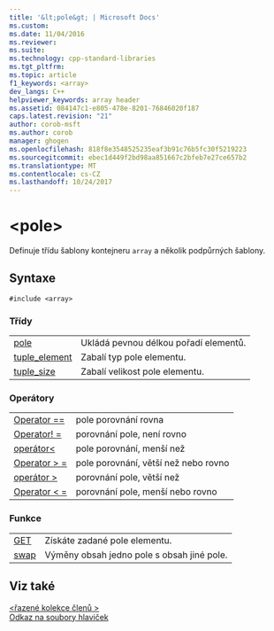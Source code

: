 ```yaml
---
title: '&lt;pole&gt; | Microsoft Docs'
ms.custom: 
ms.date: 11/04/2016
ms.reviewer: 
ms.suite: 
ms.technology: cpp-standard-libraries
ms.tgt_pltfrm: 
ms.topic: article
f1_keywords: <array>
dev_langs: C++
helpviewer_keywords: array header
ms.assetid: 084147c1-e805-478e-8201-76846020f187
caps.latest.revision: "21"
author: corob-msft
ms.author: corob
manager: ghogen
ms.openlocfilehash: 818f8e3548525235eaf3b91c76b5fc30f5219223
ms.sourcegitcommit: ebec1d449f2bd98aa851667c2bfeb7e27ce657b2
ms.translationtype: MT
ms.contentlocale: cs-CZ
ms.lasthandoff: 10/24/2017
---
```

# <a name="ltarraygt"></a>&lt;pole&gt;
Definuje třídu šablony kontejneru `array` a několik podpůrných šablony.  
  
## <a name="syntax"></a>Syntaxe  
  
```  
#include <array>  
```  
  
### <a name="classes"></a>Třídy  
  
|||  
|-|-|  
|[pole](../standard-library/array-class-stl.md)|Ukládá pevnou délkou pořadí elementů.|  
|[tuple_element](../standard-library/tuple-element-class-tuple.md)|Zabalí typ pole elementu.|  
|[tuple_size](../standard-library/tuple-size-class-tuple.md)|Zabalí velikost pole elementu.|  
  
### <a name="operators"></a>Operátory  
  
|||  
|-|-|  
|[Operator ==](../standard-library/array-operators.md#op_eq_eq)|pole porovnání rovna|  
|[Operator! =](../standard-library/array-operators.md#op_neq)|porovnání pole, není rovno|  
|[operátor\<](../standard-library/array-operators.md#op_lt)|pole porovnání, menší než|  
|[Operator > =](../standard-library/array-operators.md#op_gt_eq)|pole porovnání, větší než nebo rovno|  
|[operátor >](../standard-library/array-operators.md#op_gt)|porovnání pole, větší než|  
|[Operator < =](../standard-library/array-operators.md#op_lt_eq)|porovnání pole, menší nebo rovno|  
  
### <a name="functions"></a>Funkce  
  
|||  
|-|-|  
|[GET](../standard-library/array-functions.md#get)|Získáte zadané pole elementu.|  
|[swap](../standard-library/array-functions.md#swap)|Výměny obsah jedno pole s obsah jiné pole.|  
  
## <a name="see-also"></a>Viz také  
 [\<řazené kolekce členů >](../standard-library/tuple.md)   
 [Odkaz na soubory hlaviček](../standard-library/cpp-standard-library-header-files.md)



